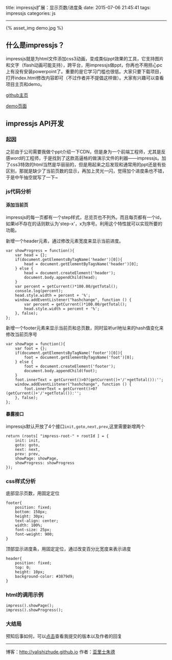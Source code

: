 title: impressjs扩展：显示页数/进度条
date: 2015-07-06 21:45:41
tags: impressjs
categories: js

---

{% asset_img demo.jpg %}

## 什么是impressjs？

impressjs就是为html文件添加css3动画，变成类似ppt效果的工具，它支持图片和文字（flash动画可能支持），跨平台，用impressjs做ppt，你再也不用担心pc上有没有安装powerpoint了。重要的是它学习门槛也很低。大家只要下载项目，打开index.html修改内容即可（不过作者并不提倡这样做）。大家有兴趣可以查看项目主页和demo。

[github主页](https://github.com/impress/impress.js)

[demo页面](http://bartaz.github.io/impress.js/)
<!-- more -->
## impressjs API开发

### 起因

之前由于公司需要我做个ppt介绍一下CDN，但是身为一个前端工程师，尤其是反感word的工程师，于是找到了这款高逼格的做演示文件的利器——impressjs。加了css3特效的html当然是华丽丽的，但是用起来之后发现和通常用的ppt还是有些区别，那就是缺少了当前页数的显示，再加上灵光一闪，觉得加个进度条也不错，于是中午抽空就写了一下~

### js代码分析

#### 添加当前页

impressjs的每一页都有一个step样式，总览页也不列外。而且每页都有一个id，如果id不存在的话则默认为'step-x'，x为序号。利用这个特性就可以实现所要的功能。

新增一个header元素，通过修改元素宽度来显示当前进度。
```
var showProgress = function(){
    var head = {};
    if(document.getElementsByTagName('header')[0]){
        head = document.getElementByTagsName('header')[0];
    } else {
        head = document.createElement('header');
        document.body.appendChild(head);
    }
    var percent = getCurrent()*100.00/getTotal();
    console.log(percent);
    head.style.width = percent + '%';
    window.addEventListener("hashchange", function () {
        var percent = getCurrent()*100.00/getTotal();
        head.style.width = percent + '%';
    }, false);
};
```
新增一个footer元素来显示当前页和总页数，同时监听url地址来的hash值变化来修改当前页序号
```
var showPage = function(){
    var foot = {};
    if(document.getElementsByTagName('footer')[0]){
        foot = document.getElementByTagsName('foot')[0];
    } else {
        foot = document.createElement('footer');
        document.body.appendChild(foot);
    }
    foot.innerText = getCurrent()>0?(getCurrent()+'/'+getTotal()):'';
    window.addEventListener("hashchange", function () {
        foot.innerText = getCurrent()>0?(getCurrent()+'/'+getTotal()):'';
    }, false);
};
```
#### 暴露接口
impressjs默认开放了4个接口```init,goto,next,prev```,这里需要新增两个
```
return (roots[ "impress-root-" + rootId ] = {
    init: init,
    goto: goto,
    next: next,
    prev: prev,
    showPage: showPage,
    showProgress: showProgress
});
```
### css样式分析
底部显示页数，用固定定位
```
footer{
    position: fixed;
    bottom: 150px;
    height: 30px;
    text-align: center;
    width: 100%;
    font-size: 25px;
    font-weight: 900;
}
```

顶部显示进度条，用固定定位，通过改变百分比宽度来表示进度
```
header{
    position: fixed;
    top: 0;
    height: 10px;
    background-color: #3879d9;
}
```

### html的调用示例
```
impress().showPage();
impress().showProgress();
```

### 大结局

预知后事如何，可以[点击](https://github.com/impress/impress.js/pull/487)查看我提交的版本以及作者的回复


- - - 
博客：http://yalishizhude.github.io
作者：[亚里士朱德](http://yalishizhude.github.io/about/)